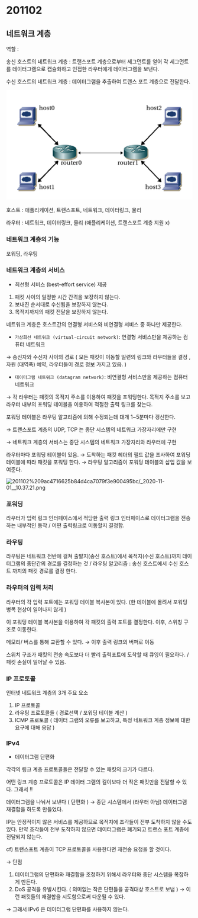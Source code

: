 # 201102

## 네트워크 계층

역할 : 

송신 호스트의 네트워크 계층 : 트랜스포트 계층으로부터 세그먼트를 얻어 각 세그먼트를 데이터그램으로 캡슐화하고 인접한 라우터에게 데이터그램을 보낸다. 

수신 호스트의 네트워크 계층 : 데이터그램을 추출하여 트랜스 포트 계층으로 전달한다.  

![201102/_2020-11-01__10.19.37.png](201102/_2020-11-01__10.19.37.png)

호스트 : 애플리케이션, 트랜스포트, 네트워크, 데이터링크, 물리 

라우터 : 네트워크, 데이터링크, 물리 (애플리케이션, 트랜스포트 계층 지원 x) 

### 네트워크 계층의 기능

포워딩, 라우팅 

### 네트워크 계층의 서비스

- 최선형 서비스 (best-effort service) 제공
1. 패킷 사이의 일정한 시간 간격을 보장하지 않는다. 
2. 보내진 순서대로 수신됨을 보장하지 않는다. 
3. 목적지까지의 패킷 전달을 보장하지 않는다. 

네트워크 계층은 호스트간의 연결형 서비스와 비연결형 서비스 중 하나만 제공한다.

- `가상회선 네트워크 (virtual-circuit network)`: 연결형 서비스만을 제공하는 컴퓨터 네트워크

→ 송신자와 수신자 사이의 경로 ( 모든 패킷이 이동할 일련의 링크와 라우터들을 결정 , 자원 (대역폭) 예약, 라우터들이 경로 정보 가지고 있음. )

- `데이터그램 네트워크 (datagram network)`: 비연결형 서비스만을 제공하는 컴퓨터 네트워크

→ 각 라우터는 패킷의 목적지 주소를 이용하여 패킷을 포워딩한다. 목적지 주소를 보고 라우터 내부의 포워딩 테이블을 이용하여 적절한 출력 링크를 찾는다. 

포워딩 테이블은 라우팅 알고리즘에 의해 수정되는데 대개 1~5분마다 갱신한다.

→ 트랜스포트 계층의 UDP, TCP 는 종단 시스템의 네트워크 가장자리에만 구현 

→ 네트워크 계층의 서비스는 종단 시스템의 네트워크 가장자리와 라우터에 구현 

라우터마다 포워딩 테이블이 있음. → 도착하는 패킷 헤더의 필드 값을 조사하여 포워딩 테이블에 따라 패킷을 포워딩 한다. → 라우팅 알고리즘이 포워딩 테이블의 삽입 값을 보여준다. 

![201102%209ac4716625b84d4ca7079f3e900495bc/_2020-11-01__10.37.21.png](201102%209ac4716625b84d4ca7079f3e900495bc/_2020-11-01__10.37.21.png)

### 포워딩

라우터가 입력 링크 인터페이스에서 적당한 출력 링크 인터페이스로 데이터그램을 전송하는 내부적인 동작 / 어떤 출력링크로 이동할지 결정함. 

### 라우팅

라우팅은 네트워크 전반에 걸쳐 출발지(송신 호스트)에서 목적지(수신 호스트)까지 데이터그램의 종단간의 경로를 결정하는 것 / 라우팅 알고리즘 : 송신 호스트에서 수신 호스트 까지의 패킷 경로를 결정 한다. 

### 라우터의 입력 처리

라우터의 각 입력 포트에는 포워딩 테이블 복사본이 있다. (한 테이블에 몰려서 포워딩 병목 현상이 일어나지 않게 )

이 포워딩 테이블 복사본을 이용하여 각 패킷의 출력 포트를 결정한다. 이후, 스위칭 구조로 이동한다. 

메모리/ 버스를 통해 교환할 수 있다. → 이후 출력 링크의 버퍼로 이동 

스위치 구조가 패킷의 전송 속도보다 더 빨리 출력포트에 도착할 때 큐잉이 필요하다. / 패킷 손실이 일어날 수 있음.  

### IP 프로토콜

인터넷 네트워크 계층의 3개 주요 요소 

1. IP 프로토콜
2. 라우팅 프로토콜들 ( 경로선택 / 포워딩 테이블 계산 )
3. ICMP 프로토콜 ( 데이터 그램의 오류를 보고하고, 특정 네트워크 계층 정보에 대한 요구에 대해 응답 )

### IPv4

- 데이터그램 단편화

각각의 링크 계층 프로토콜들은 전달할 수 있는 패킷의 크기가 다르다.

어떤 링크 계층 프로토콜은 IP 데이터 그램의 길이보다 더 작은 패킷만을 전달할 수 있다. 그래서 !! 

데이터그램을 나눠서 보낸다 ( 단편화 ) → 종단 시스템에서 (라우터 아님) 데이터그램 재결합을 하도록 만들었다. 

IP는 안정적이지 않은 서비스를 제공하므로 목적지에 조각들이 전부 도착하지 않을 수도 있다. 만약 조각들이 전부 도착하지 않으면 데이터그램은 폐기되고 트랜스 포트 계층에 전달되지 않는다. 

cf) 트랜스포트 계층이 TCP 프로토콜을 사용한다면 재전송 요청을 할 것이다. 

→ 단점 

1. 데이터그램의 단편화와 재결합을 조정하기 위해서 라우터와 종단 시스템을 복잡하게 만든다. 
2. DoS 공격을 유발시킨다. ( 의미없는 작은 단편들을 공격대상 호스트로 보냄 ) → 이런 패킷들의 재결합을 시도함으로써 다운될 수 있다. 

→ 그래서 IPv6 은 데이터그램 단편화를 사용하지 않는다.

